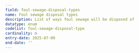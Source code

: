```yaml
---
field: foul-sewage-disposal-types
name: Foul sewage disposal types
description: List of ways foul sewage will be disposed of
datatype: enum
codelist: foul-sewage-disposal-type
cardinality: n
entry-date: 2025-07-09
end-date: ''
---
```

